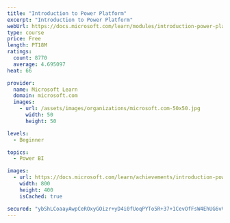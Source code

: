 ```yaml
---
title: "Introduction to Power Platform"
excerpt: "Introduction to Power Platform"
webUrl: https://docs.microsoft.com/learn/modules/introduction-power-platform/
type: course
price: Free
length: PT18M
ratings:
  count: 8770
  average: 4.695097
heat: 66

provider:
  name: Microsoft Learn
  domain: microsoft.com
  images:
    - url: /assets/images/organizations/microsoft.com-50x50.jpg
      width: 50
      height: 50

levels:
  - Beginner

topics:
  - Power BI

images:
  - url: https://docs.microsoft.com/learn/achievements/introduction-power-platform-social.png
    width: 800
    height: 400
    isCached: true

secured: "ybShLCoaayAwpCeROxyGOizr+yD4i0fUoqPYTo5R+37+1CevOfFsW4EhUG6vVrBqezHA/bRinLYKqb7JqCXPIAp5dQbHCgiVL8bKdUeu1pEQ0fXH5CcMRemWLXvq6ZSKKYGwWQsLIYQMFUs0jIAVqSaOS5JjCV4g/nXJZehSF6Z+aJlPBqZIWjK7SS+T0IZ1l9//DiiwEu31fi/J25BK1uyUVASUJtkqWpYehXhD0gkw7cxZBj/s+8FY5lJDrH+ojRT6Wx5ba8QGRGAmMalCQNR5+Ah2f22k2+jjrEdv/S5E3F/X0FrgCkyUIDXlYx/Wi1CaGi/aMHHFFt0aVZrl7MEU4dC/90W0khAqmL82Y8p3mzq4HJXJGVyPZzfWgcGHBKCtAF6ATMwb+ms3Nz3epjHu/vdC1OLY5h80WAyw1jk=;wpktSjjhIa7L8FWPEr0I1Q=="
---
```


